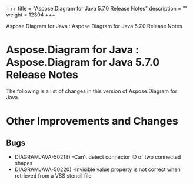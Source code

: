 +++
title = "Aspose.Diagram for Java 5.7.0 Release Notes" 
description = "" 
weight = 12304 
+++

Aspose.Diagram for Java : Aspose.Diagram for Java 5.7.0 Release Notes  

# Aspose.Diagram for Java : Aspose.Diagram for Java 5.7.0 Release Notes


The following is a list of changes in this version of Aspose.Diagram for Java.

# Other Improvements and Changes

## Bugs

*   DIAGRAMJAVA-50218) -Can't detect connector ID of two connected shapes
*   DIAGRAMJAVA-50220) -Invisible value property is not correct when retrieved from a VSS stencil file

